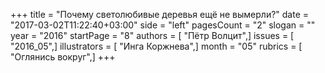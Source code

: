 +++
title = "Почему светолюбивые деревья ещё не вымерли?"
date = "2017-03-02T11:22:40+03:00"
side = "left"
pagesCount = "2"
slogan = ""
year = "2016"
startPage = "8"
authors = [ "Пётр Волцит",]
issues = [ "2016_05",]
illustrators = [ "Инга Коржнева",]
month = "05"
rubrics = [ "Оглянись вокруг",]
+++

